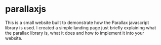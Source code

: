 # parallaxjs
This is a small website built to demonstrate how the Parallax javascript library is used. I created a simple landing page just briefly explaining what the parallax library is, what it does and how to implement it into your website.
